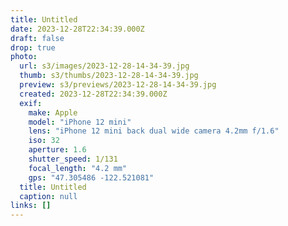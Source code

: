 ```yaml
---
title: Untitled
date: 2023-12-28T22:34:39.000Z
draft: false
drop: true
photo:
  url: s3/images/2023-12-28-14-34-39.jpg
  thumb: s3/thumbs/2023-12-28-14-34-39.jpg
  preview: s3/previews/2023-12-28-14-34-39.jpg
  created: 2023-12-28T22:34:39.000Z
  exif:
    make: Apple
    model: "iPhone 12 mini"
    lens: "iPhone 12 mini back dual wide camera 4.2mm f/1.6"
    iso: 32
    aperture: 1.6
    shutter_speed: 1/131
    focal_length: "4.2 mm"
    gps: "47.305486 -122.521081"
  title: Untitled
  caption: null
links: []
---
```

